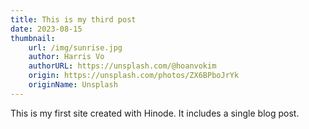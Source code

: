 ```yaml
---
title: This is my third post
date: 2023-08-15
thumbnail:
    url: /img/sunrise.jpg
    author: Harris Vo
    authorURL: https://unsplash.com/@hoanvokim
    origin: https://unsplash.com/photos/ZX6BPboJrYk
    originName: Unsplash
---
```

This is my first site created with Hinode. It includes a single blog post.